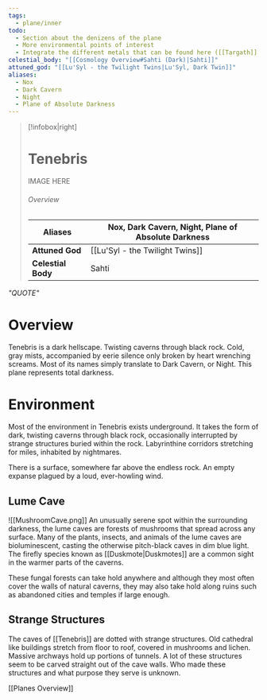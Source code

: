 ```yaml
---
tags:
  - plane/inner
todo:
  - Section about the denizens of the plane
  - More environmental points of interest
  - Integrate the different metals that can be found here ([[Targath]] and [[Aururum]])
celestial_body: "[[Cosmology Overview#Sahti (Dark)|Sahti]]"
attuned_god: "[[Lu'Syl - the Twilight Twins|Lu'Syl, Dark Twin]]"
aliases:
  - Nox
  - Dark Cavern
  - Night
  - Plane of Absolute Darkness
---
```

> [!infobox|right]
> # Tenebris
> IMAGE HERE
> ###### Overview
> | **Aliases** | Nox, Dark Cavern, Night, Plane of Absolute Darkness |
> | - | - |
> | **Attuned God** | [[Lu'Syl - the Twilight Twins]] |
> | **Celestial Body** | Sahti |

*"QUOTE"*
# Overview
Tenebris is a dark hellscape. Twisting caverns through black rock. Cold, gray mists, accompanied by eerie silence only broken by heart wrenching screams. Most of its names simply translate to Dark Cavern, or Night. This plane represents total darkness.
# Environment
Most of the environment in Tenebris exists underground. It takes the form of dark, twisting caverns through black rock, occasionally interrupted by strange structures buried within the rock. Labyrinthine corridors stretching for miles, inhabited by nightmares.

There is a surface, somewhere far above the endless rock. An empty expanse plagued by a loud, ever-howling wind.
## Lume Cave
![[MushroomCave.png]]
An unusually serene spot within the surrounding darkness, the lume caves are forests of mushrooms that spread across any surface. Many of the plants, insects, and animals of the lume caves are bioluminescent, casting the otherwise pitch-black caves in dim blue light. The firefly species known as [[Duskmote|Duskmotes]] are a common sight in the warmer parts of the caverns.

These fungal forests can take hold anywhere and although they most often cover the walls of natural caverns, they may also take hold along ruins such as abandoned cities and temples if large enough.
## Strange Structures
The caves of [[Tenebris]] are dotted with strange structures. Old cathedral like buildings stretch from floor to roof, covered in mushrooms and lichen. Massive archways hold up portions of tunnels. A lot of these structures seem to be carved straight out of the cave walls. Who made these structures and what purpose they serve is unknown.

[[Planes Overview]]